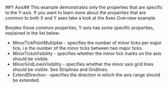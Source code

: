 ##Y Axis##
This example demonstrates only the properties that are specific to the Y-axis. If you want to learn more about the properties that are common to both X and Y axes take a look at the Axes Overview example.

Besides those common properties, Y-axis has some specific properties, explained in the list below:

  - MinorTickPointMultiplier - specifies the number of minor ticks per major tick, i.e the number of the minor ticks between two major ticks.
  - MinorTicksVisibility - specifies whether the minor tick marks on the axis should be visible.
  - MinorGridLinesVisibility - specifies whether the minor axis grid lines should be visible. See Striplines and Gridlines.
  - ExtendDirection - specifies the direction in which the axis range should be extended.